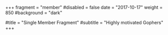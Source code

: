 +++
fragment = "member"
#disabled = false
date = "2017-10-17"
weight = 850
#background = "dark"

#title = "Single Member Fragment"
#subtitle = "Highly motivated Gophers"
+++
